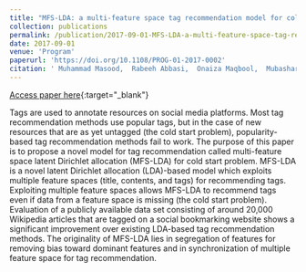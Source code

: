 ```yaml
---
title: "MFS-LDA: a multi-feature space tag recommendation model for cold start problem"
collection: publications
permalink: /publication/2017-09-01-MFS-LDA-a-multi-feature-space-tag-recommendation-model-for-cold-start-problem
date: 2017-09-01
venue: 'Program'
paperurl: 'https://doi.org/10.1108/PROG-01-2017-0002'
citation: ' Muhammad Masood,  Rabeeh Abbasi,  Onaiza Maqbool,  Mubashar Mushtaq,  Naif Aljohani,  Ali Daud,  Muhammad Aslam,  Jalal Alowibdi, &quot;MFS-LDA: a multi-feature space tag recommendation model for cold start problem.&quot; Program, 2017.'
---
```

[Access paper here](https://doi.org/10.1108/PROG-01-2017-0002){:target="_blank"}

Tags are used to annotate resources on social media platforms. Most tag recommendation methods use popular tags, but in the case of new resources that are as yet untagged (the cold start problem), popularity-based tag recommendation methods fail to work. The purpose of this paper is to propose a novel model for tag recommendation called multi-feature space latent Dirichlet allocation (MFS-LDA) for cold start problem. MFS-LDA is a novel latent Dirichlet allocation (LDA)-based model which exploits multiple feature spaces (title, contents, and tags) for recommending tags. Exploiting multiple feature spaces allows MFS-LDA to recommend tags even if data from a feature space is missing (the cold start problem). Evaluation of a publicly available data set consisting of around 20,000 Wikipedia articles that are tagged on a social bookmarking website shows a significant improvement over existing LDA-based tag recommendation methods. The originality of MFS-LDA lies in segregation of features for removing bias toward dominant features and in synchronization of multiple feature space for tag recommendation.

